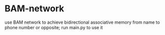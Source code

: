 # BAM-network
use BAM network to achieve  bidirectional associative memory from name to phone number or opposite;
run main.py to use it
